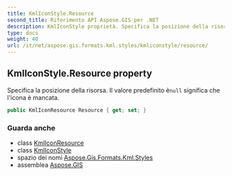 ```yaml
---
title: KmlIconStyle.Resource
second_title: Riferimento API Aspose.GIS per .NET
description: KmlIconStyle proprietà. Specifica la posizione della risorsa. Il valore predefinito ènull significa che licona è mancata.
type: docs
weight: 40
url: /it/net/aspose.gis.formats.kml.styles/kmliconstyle/resource/
---
```

## KmlIconStyle.Resource property

Specifica la posizione della risorsa. Il valore predefinito è`null` significa che l'icona è mancata.

```csharp
public KmlIconResource Resource { get; set; }
```

### Guarda anche

* class [KmlIconResource](../../kmliconresource/)
* class [KmlIconStyle](../)
* spazio dei nomi [Aspose.Gis.Formats.Kml.Styles](../../kmliconstyle/)
* assemblea [Aspose.GIS](../../../)


